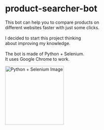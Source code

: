 # product-searcher-bot
This bot can help you to compare products on <br>
different websites faster with just some clicks. <br><br>
I decided to start this project thinking <br>
about improving my knowledge. <br><br>
The bot is made of Python + Selenium. <br>
It uses Google Chrome to work. <br>

<img src="https://res.cloudinary.com/practicaldev/image/fetch/s--LKvNCPB_--/c_imagga_scale,f_auto,fl_progressive,h_900,q_auto,w_1600/https://dev-to-uploads.s3.amazonaws.com/i/orzqipasg2192qrw0kho.png" align="left" alt="Python + Selenium Image" height="190">
